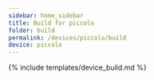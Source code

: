```yaml
---
sidebar: home_sidebar
title: Build for piccolo
folder: build
permalink: /devices/piccolo/build
device: piccolo
---
```

{% include templates/device_build.md %}
